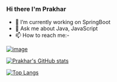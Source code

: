 ### Hi there  I'm Prakhar

- 🔭 I’m currently working on SpringBoot 
- 💬 Ask me about Java, JavaScript
- 📫 How to reach me:-

[![image](https://img.shields.io/badge/LinkedIn-0077B5?style=for-the-badge&logo=linkedin&logoColor=white)](https://www.linkedin.com/in/kprakhar04/)


[![Prakhar's GitHub stats](https://github-readme-stats.vercel.app/api?username=kprakhar04&show_icons=true&theme=radical)](https://github.com/kprakhar04/github-readme-stats)


[![Top Langs](https://github-readme-stats.vercel.app/api/top-langs/?username=kprakhar04&show_icons=true&theme=radical)](https://github.com/kprakhar04/github-readme-stats)

